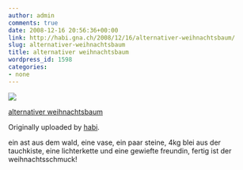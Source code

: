 ```yaml
---
author: admin
comments: true
date: 2008-12-16 20:56:36+00:00
link: http://habi.gna.ch/2008/12/16/alternativer-weihnachtsbaum/
slug: alternativer-weihnachtsbaum
title: alternativer weihnachtsbaum
wordpress_id: 1598
categories:
- none
---
```



[![](http://farm4.static.flickr.com/3254/3114313288_ec786b48f1_m.jpg)](http://www.flickr.com/photos/habi/3114313288/)

[alternativer weihnachtsbaum](http://www.flickr.com/photos/habi/3114313288/)

Originally uploaded by [habi](http://www.flickr.com/people/habi/).
 
ein ast aus dem wald, eine vase, ein paar steine, 4kg blei aus der tauchkiste, eine lichterkette und eine gewiefte freundin, fertig ist der weihnachtsschmuck!
